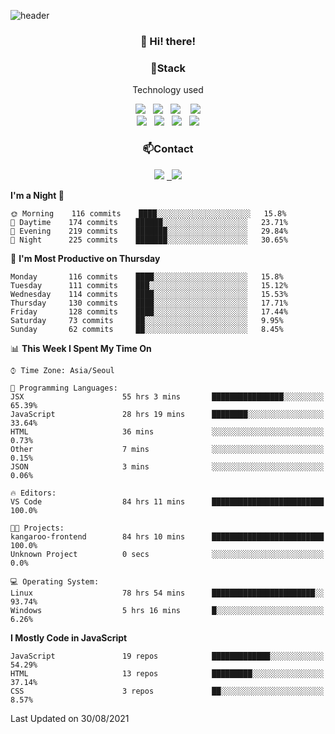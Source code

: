 ![header](https://capsule-render.vercel.app/api?type=waving&color=gradient&height=200&text=Che-ri&fontAlign=70&fontAlignY=40&animation=twinkling)

<h3 align="center">👋 Hi! there!</h3>

<h3 align="center">📌Stack</h3>
<p align="center">Technology used</p>
<div align="center"><img src="https://img.shields.io/badge/HTML5-e74c3c?style=flat-square&logo=HTML5&logoColor=white"></img> &nbsp <img src="https://img.shields.io/badge/CSS3-0A84FF?style=flat-square&logo=CSS3&logoColor=white"></img>  &nbsp <img src="https://img.shields.io/badge/SCSS-fd79a8?style=flat-square&logo=Sass&logoColor=white"/></a>&nbsp  &nbsp <img src="https://img.shields.io/badge/styled%2Dcomponents-DB7093?style=flat-square&logo=styled%2Dcomponents&logoColor=white"/></a>
<br><img src="https://img.shields.io/badge/JavaScript-FFCD11?style=flat-square&logo=JavaScript&logoColor=white"></img> &nbsp <img src="https://img.shields.io/badge/React-00BCF6?style=flat-square&logo=React&logoColor=white"></img> &nbsp <img src="https://img.shields.io/badge/Redux-764ABC?style=flat-square&logo=Redux&logoColor=white"/></a> &nbsp <img src="https://img.shields.io/badge/jQuery-3655FF?style=flat-square&logo=jQuery&logoColor=white"></img></div>

<h3 align="center">📫Contact</h3>
<div align="center"><a href="https://cheri.tistory.com/"><img src="https://img.shields.io/badge/Cheri-AD29B6?style=flat-square&logo=Tidal&logoColor=white"/></a> <a href="rnjs1135@gmail.com"> &nbsp <img src="https://img.shields.io/badge/Gmail-EA4335?style=flat-square&logo=Gmail&logoColor=white"/></a></div>

<!--START_SECTION:waka-->
**I'm a Night 🦉** 

```text
🌞 Morning    116 commits    ████░░░░░░░░░░░░░░░░░░░░░   15.8% 
🌆 Daytime    174 commits    ██████░░░░░░░░░░░░░░░░░░░   23.71% 
🌃 Evening    219 commits    ███████░░░░░░░░░░░░░░░░░░   29.84% 
🌙 Night      225 commits    ███████░░░░░░░░░░░░░░░░░░   30.65%

```
📅 **I'm Most Productive on Thursday** 

```text
Monday       116 commits    ████░░░░░░░░░░░░░░░░░░░░░   15.8% 
Tuesday      111 commits    ███░░░░░░░░░░░░░░░░░░░░░░   15.12% 
Wednesday    114 commits    ████░░░░░░░░░░░░░░░░░░░░░   15.53% 
Thursday     130 commits    ████░░░░░░░░░░░░░░░░░░░░░   17.71% 
Friday       128 commits    ████░░░░░░░░░░░░░░░░░░░░░   17.44% 
Saturday     73 commits     ██░░░░░░░░░░░░░░░░░░░░░░░   9.95% 
Sunday       62 commits     ██░░░░░░░░░░░░░░░░░░░░░░░   8.45%

```


📊 **This Week I Spent My Time On** 

```text
⌚︎ Time Zone: Asia/Seoul

💬 Programming Languages: 
JSX                      55 hrs 3 mins       ████████████████░░░░░░░░░   65.39% 
JavaScript               28 hrs 19 mins      ████████░░░░░░░░░░░░░░░░░   33.64% 
HTML                     36 mins             ░░░░░░░░░░░░░░░░░░░░░░░░░   0.73% 
Other                    7 mins              ░░░░░░░░░░░░░░░░░░░░░░░░░   0.15% 
JSON                     3 mins              ░░░░░░░░░░░░░░░░░░░░░░░░░   0.06%

🔥 Editors: 
VS Code                  84 hrs 11 mins      █████████████████████████   100.0%

🐱‍💻 Projects: 
kangaroo-frontend        84 hrs 10 mins      █████████████████████████   100.0% 
Unknown Project          0 secs              ░░░░░░░░░░░░░░░░░░░░░░░░░   0.0%

💻 Operating System: 
Linux                    78 hrs 54 mins      ███████████████████████░░   93.74% 
Windows                  5 hrs 16 mins       █░░░░░░░░░░░░░░░░░░░░░░░░   6.26%

```

**I Mostly Code in JavaScript** 

```text
JavaScript               19 repos            █████████████░░░░░░░░░░░░   54.29% 
HTML                     13 repos            █████████░░░░░░░░░░░░░░░░   37.14% 
CSS                      3 repos             ██░░░░░░░░░░░░░░░░░░░░░░░   8.57%

```



 Last Updated on 30/08/2021
<!--END_SECTION:waka-->
